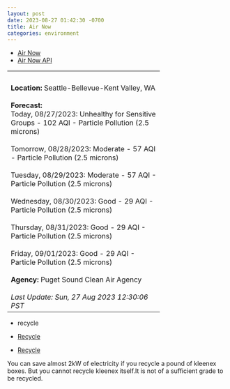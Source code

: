 ```yaml
---
layout: post
date: 2023-08-27 01:42:30 -0700
title: Air Now
categories: environment
---
```


- [Air Now][0]
- [Air Now API][1]

<!--  Format data output  -->
<div xmlns="http://www.w3.org/1999/xhtml"> <table style="width: 350px;"> <tr> <td> <br /> </td> </tr> <tr> <td valign="top"> <div><b>Location:</b> Seattle-Bellevue-Kent Valley, WA</div><br /> <div> <b>Forecast:</b><br /> Today, 08/27/2023: Unhealthy for Sensitive Groups - 102 AQI - Particle Pollution (2.5 microns)<br /> <br /> <div> Tomorrow, 08/28/2023: Moderate - 57 AQI - Particle Pollution (2.5 microns)<br /> </div> <br /> <div> Tuesday, 08/29/2023: Moderate - 57 AQI - Particle Pollution (2.5 microns)<br /> </div> <br /> <div> Wednesday, 08/30/2023: Good - 29 AQI - Particle Pollution (2.5 microns)<br /> </div> <br /> <div> Thursday, 08/31/2023: Good - 29 AQI - Particle Pollution (2.5 microns)<br /> </div> <br /> <div> Friday, 09/01/2023: Good - 29 AQI - Particle Pollution (2.5 microns)<br /> </div> <br /> </div> <div><b>Agency:</b> Puget Sound Clean Air Agency </div><br /> <div><i>Last Update: Sun, 27 Aug 2023 12:30:06 PST</i></div> </td> </tr> </table> </div>

[0]: https://www.airnow.gov/?city=Seattle&state=WA&country=USA
[1]: https://feeds.airnowapi.org/rss/forecast/137.xml

- recycle

- [Recycle](https://www.seattle.gov/utilities/services/recycling)
- [Recycle](https://www.seattle.gov/utilities/services/recycling/garbage-can-what-goes-in-it)

You can save almost 2kW of electricity if you recycle a pound of kleenex boxes. But you cannot recycle kleenex itself.It is not of a sufficient grade to be recycled.
